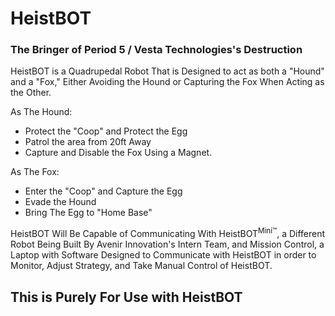 # HeistBOT
### The Bringer of Period 5 / Vesta Technologies's Destruction

HeistBOT is a Quadrupedal Robot That is Designed to act as both a "Hound" and a "Fox," Either Avoiding the Hound or Capturing the Fox When Acting as the Other.

As The Hound:
- Protect the "Coop" and Protect the Egg
- Patrol the area from 20ft Away
- Capture and Disable the Fox Using a Magnet.

As The Fox:
- Enter the "Coop" and Capture the Egg
- Evade the Hound
- Bring The Egg to "Home Base"

HeistBOT Will Be Capable of Communicating With HeistBOT<sup>Mini™</sup>, a Different Robot Being Built By Avenir Innovation's Intern Team, and Mission Control, a Laptop with Software Designed to Communicate with HeistBOT in order to Monitor, Adjust Strategy, and Take Manual Control of HeistBOT.

## This is Purely For Use with HeistBOT

